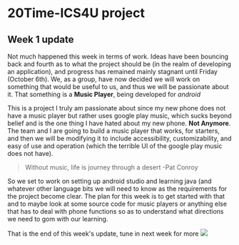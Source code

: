 # 20Time-ICS4U project
## Week 1 update

Not much happened this week in terms of work. Ideas have been bouncing back and fourth as to what the project should be (in the realm of developing an application), and progress has remained mainly stagnant until Friday (October 6th). We, as a group, have now decided we will work on something that would be useful to us, and thus we will be passionate about it. That something is a **Music Player**, being developed for *android*

This is a project I truly am passionate about since my new phone does not have a music player but rather uses google play music, which sucks beyond belief and is the one thing I have hated about my new phone. **Not Anymore**. The team and I are going to build a music player that works, for starters, and then we will be modifying it to include accessibility, customizability, and easy of use and operation (which the terrible UI of the google play music does not have). 

>Without music, life is journey through a desert -Pat Conroy

So we set to work on setting up android studio and learning java (and whatever other language bits we will need to know as the requirements for the project become clear. The plan for this week is to get started with that and to maybe look at some source code for music players or anything else that has to deal with phone functions so as to understand what directions we need to gom with our learning. 

That is the end of this week's update, tune in next week for more
![](https://lh3.googleusercontent.com/-u_WNEHGm86E/VUTgvdA_ekI/AAAAAAAABLs/RBcepq1VQrc/s640/blogger-image--762978045.jpg)




